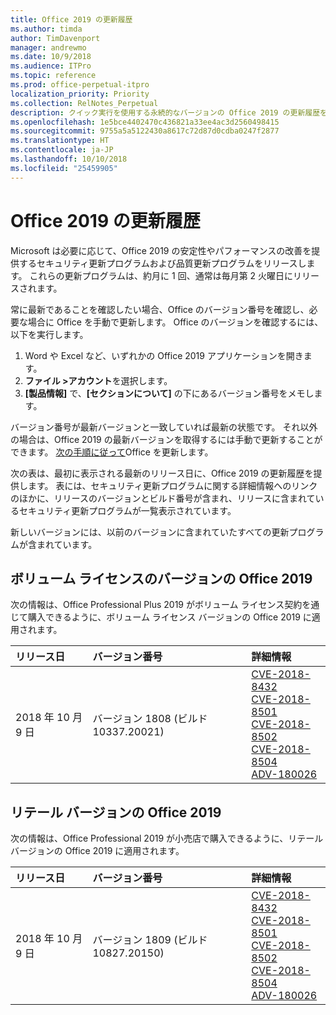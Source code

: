 ```yaml
---
title: Office 2019 の更新履歴
ms.author: timda
author: TimDavenport
manager: andrewmo
ms.date: 10/9/2018
ms.audience: ITPro
ms.topic: reference
ms.prod: office-perpetual-itpro
localization_priority: Priority
ms.collection: RelNotes_Perpetual
description: クイック実行を使用する永続的なバージョンの Office 2019 の更新履歴を IT 技術者に提供します。
ms.openlocfilehash: 1e5bce4402470c436821a33ee4ac3d2560498415
ms.sourcegitcommit: 9755a5a5122430a8617c72d87d0cdba0247f2877
ms.translationtype: HT
ms.contentlocale: ja-JP
ms.lasthandoff: 10/10/2018
ms.locfileid: "25459905"
---
```

# <a name="update-history-for-office-2019"></a>Office 2019 の更新履歴

Microsoft は必要に応じて、Office 2019 の安定性やパフォーマンスの改善を提供するセキュリティ更新プログラムおよび品質更新プログラムをリリースします。 これらの更新プログラムは、約月に 1 回、通常は毎月第 2 火曜日にリリースされます。

常に最新であることを確認したい場合、Office のバージョン番号を確認し、必要な場合に Office を手動で更新します。 Office のバージョンを確認するには、以下を実行します。

  1.    Word や Excel など、いずれかの Office 2019 アプリケーションを開きます。
  2.    **ファイル >アカウント**を選択します。
  3.    **[製品情報]** で、**[セクションについて]** の下にあるバージョン番号をメモします。

バージョン番号が最新バージョンと一致していれば最新の状態です。 それ以外の場合は、Office 2019 の最新バージョンを取得するには手動で更新することができます。  [次の手順に従って](https://support.office.com/article/2ab296f3-7f03-43a2-8e50-46de917611c5)Office を更新します。


次の表は、最初に表示される最新のリリース日に、Office 2019 の更新履歴を提供します。 表には、セキュリティ更新プログラムに関する詳細情報へのリンクのほかに、リリースのバージョンとビルド番号が含まれ、リリースに含まれているセキュリティ更新プログラムが一覧表示されています。

新しいバージョンには、以前のバージョンに含まれていたすべての更新プログラムが含まれています。

## <a name="volume-licensed-versions-of-office-2019"></a>ボリューム ライセンスのバージョンの Office 2019
次の情報は、Office Professional Plus 2019 がボリューム ライセンス契約を通じて購入できるように、ボリューム ライセンス バージョンの Office 2019 に適用されます。

  
|**リリース日**|**バージョン番号**|**詳細情報**|
|:-----|:-----|:-----|
|2018 年 10 月 9 日   |バージョン 1808 (ビルド 10337.20021)  |[CVE-2018-8432](https://portal.msrc.microsoft.com/en-US/security-guidance/advisory/CVE-2018-8432) <br/> [CVE-2018-8501](https://portal.msrc.microsoft.com/en-US/security-guidance/advisory/CVE-2018-8501) <br/> [CVE-2018-8502](https://portal.msrc.microsoft.com/en-US/security-guidance/advisory/CVE-2018-8502) <br/> [CVE-2018-8504](https://portal.msrc.microsoft.com/en-US/security-guidance/advisory/CVE-2018-8504) <br/> [ADV-180026](https://portal.msrc.microsoft.com/en-US/security-guidance/advisory/ADV180026) <br/>|

## <a name="retail-versions-of-office-2019"></a>リテール バージョンの Office 2019
次の情報は、Office Professional 2019 が小売店で購入できるように、リテール バージョンの Office 2019 に適用されます。

|**リリース日**|**バージョン番号**|**詳細情報**|
|:-----|:-----|:-----|
|2018 年 10 月 9 日   |バージョン 1809 (ビルド 10827.20150)  |[CVE-2018-8432](https://portal.msrc.microsoft.com/en-US/security-guidance/advisory/CVE-2018-8432) <br/> [CVE-2018-8501](https://portal.msrc.microsoft.com/en-US/security-guidance/advisory/CVE-2018-8501) <br/> [CVE-2018-8502](https://portal.msrc.microsoft.com/en-US/security-guidance/advisory/CVE-2018-8502) <br/> [CVE-2018-8504](https://portal.msrc.microsoft.com/en-US/security-guidance/advisory/CVE-2018-8504) <br/> [ADV-180026](https://portal.msrc.microsoft.com/en-US/security-guidance/advisory/ADV180026) <br/>|

